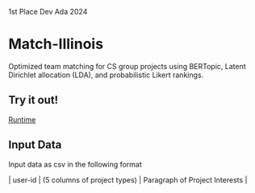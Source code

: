 1st Place Dev Ada 2024 

# Match-Illinois

Optimized team matching for CS group projects using BERTopic, Latent Dirichlet allocation (LDA), and probabilistic Likert rankings. 

## Try it out!

[Runtime](https://matchillinois.streamlit.app/)

## Input Data

Input data as csv in the following format

| user-id | (5 columns of project types) | Paragraph of Project Interests | 
